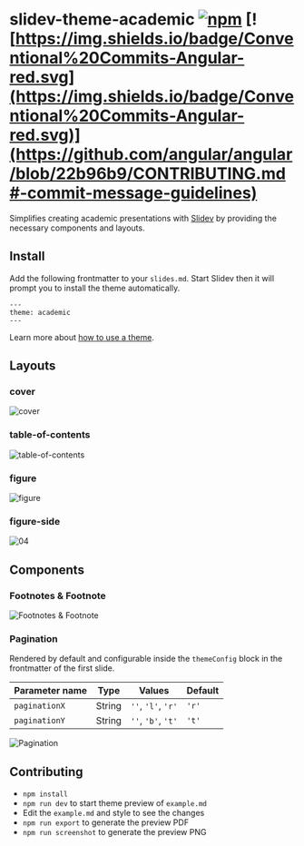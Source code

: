 # slidev-theme-academic [![npm](https://img.shields.io/npm/v/slidev-theme-academic?color=blue)](https://www.npmjs.com/package/slidev-theme-academic) [![https://img.shields.io/badge/Conventional%20Commits-Angular-red.svg](https://img.shields.io/badge/Conventional%20Commits-Angular-red.svg)](https://github.com/angular/angular/blob/22b96b9/CONTRIBUTING.md#-commit-message-guidelines)

Simplifies creating academic presentations with [Slidev](https://github.com/slidevjs/slidev) by providing the necessary components and layouts.

## Install

Add the following frontmatter to your `slides.md`. Start Slidev then it will prompt you to install the theme automatically.

```
---
theme: academic
---
```

Learn more about [how to use a theme](https://sli.dev/themes/use).

## Layouts

### cover

![cover](https://user-images.githubusercontent.com/35292572/156066647-8c38b9f9-745f-4b24-9210-275da430115d.png)

### table-of-contents

![table-of-contents](https://user-images.githubusercontent.com/35292572/156066655-86472854-d618-4802-ad5b-1712b22ad17b.png)

### figure

![figure](https://user-images.githubusercontent.com/35292572/156066665-85553da4-410c-4704-a3d5-a43f465e8fec.png)

### figure-side

![04](https://user-images.githubusercontent.com/35292572/156252099-12a05678-d315-4b86-9540-c5668c4d8335.png)

## Components

### Footnotes & Footnote

![Footnotes & Footnote](https://user-images.githubusercontent.com/35292572/156066705-28c687f0-7d1c-4acb-bfdc-f267d397e7c2.png)

### Pagination

Rendered by default and configurable inside the `themeConfig` block in the frontmatter of the first slide.

| **Parameter name** | **Type** | **Values**         | **Default** |
| ------------------ | -------- | ------------------ | ----------- |
| `paginationX`      | String   | `''`, `'l'`, `'r'` | `'r'`       |
| `paginationY`      | String   | `''`, `'b'`, `'t'` | `'t'`       |

![Pagination](https://user-images.githubusercontent.com/35292572/156066719-86209c2c-c3d3-41d7-ad5a-ced806f7ac46.png)

## Contributing

- `npm install`
- `npm run dev` to start theme preview of `example.md`
- Edit the `example.md` and style to see the changes
- `npm run export` to generate the preview PDF
- `npm run screenshot` to generate the preview PNG
